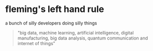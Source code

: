 # fleming's left hand rule

a bunch of silly developers doing silly things

> "big data, machine learning, artificial intelligence, digital manufacturing, big data analysis, quantum communication and internet of things"
